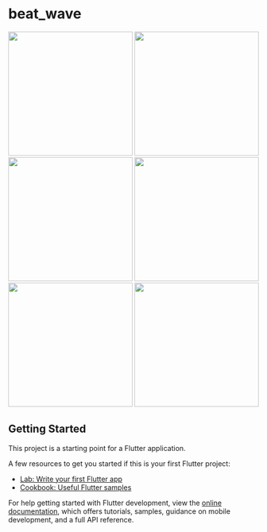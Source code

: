 # beat_wave

<img src="https://github.com/mohammadmahdiyousefi/beat_wave/assets/103829998/310db818-d493-4288-8601-5730535f06df" width="250"> 
<img src="https://github.com/mohammadmahdiyousefi/beat_wave/assets/103829998/279e8703-de18-415c-b39d-3af66a0e659c" width="250"> 
<img src="https://github.com/mohammadmahdiyousefi/beat_wave/assets/103829998/c1761c8a-de14-4e81-9dcd-9c73d449c40e" width="250"> 
<img src="https://github.com/mohammadmahdiyousefi/beat_wave/assets/103829998/fbf7c2bc-68cb-4b42-b23b-e148b26b15b7" width="250"> 
<img src="https://github.com/mohammadmahdiyousefi/beat_wave/assets/103829998/df2eb2ea-d567-4189-8ee3-9de18164f1ec" width="250"> 
<img src="https://github.com/mohammadmahdiyousefi/beat_wave/assets/103829998/d525534e-e075-40aa-a00a-fd98845afb36" width="250"> 



## Getting Started

This project is a starting point for a Flutter application.

A few resources to get you started if this is your first Flutter project:

- [Lab: Write your first Flutter app](https://docs.flutter.dev/get-started/codelab)
- [Cookbook: Useful Flutter samples](https://docs.flutter.dev/cookbook)

For help getting started with Flutter development, view the
[online documentation](https://docs.flutter.dev/), which offers tutorials,
samples, guidance on mobile development, and a full API reference.
